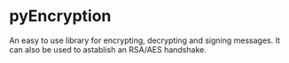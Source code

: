 # pyEncryption
An easy to use library for encrypting, decrypting and signing messages. It can also be used to astablish an RSA/AES handshake.
